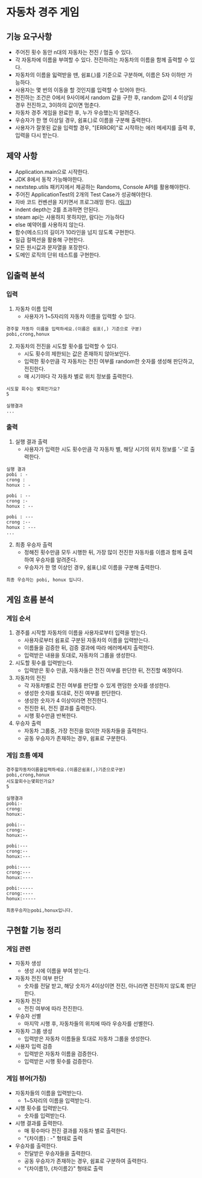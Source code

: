 # 자동차 경주 게임
## 기능 요구사항
- 주어진 횟수 동안 n대의 자동차는 전진 / 멈출 수 있다.
- 각 자동차에 이름을 부여할 수 있다. 전진하려는 자동차의 이름을 함께 출력할 수 있다.
- 자동차의 이름을 읿력받을 땐, 쉼표(,)를 기준으로 구분하며, 이름은 5자 이하만 가능하다.
- 사용자는 몇 번의 이동을 할 것인지를 입력할 수 있어야 한다.
- 전진하는 조건은 0에서 9사이에서 random 값을 구한 후, random 값이 4 이상일 경우 전진하고, 3이하의 값이면 멈춘다.
- 자동차 경주 게임을 완료한 후, 누가 우승했는지 알려준다.
- 우승자가 한 명 이상일 경우, 쉼표(,)로 이름을 구분해 출력한다.
- 사용자가 잘못된 값을 입력할 경우, "[ERROR]"로 시작하는 에러 메세지를 출력 후, 입력을 다시 받는다.

## 제약 사항
- Application.main으로 시작한다.
- JDK 8에서 동작 가능해야한다.
- nextstep.utils 패키지에서 제공하는 Randoms, Console API를 활용해야한다.
- 주어진 ApplicationTest의 2개의 Test Case가 성공해야한다.
- 자바 코드 컨벤션을 지키면서 프로그래밍 한다. ([링크](https://naver.github.io/hackday-conventions-java/))
- indent depth는 2를 초과하면 안된다.
- steam api는 사용하지 못하지만, 람다는 가능하다
- else 예약어를 사용하지 않는다.
- 함수(메소드)의 길이가 10라인을 넘지 않도록 구현한다.
- 일급 컬렉션을 활용해 구현한다.
- 모든 원시값과 문자열을 포장한다.
- 도메인 로직의 단위 테스트를 구현한다.

## 입출력 분석
### 입력
1. 자동차 이름 입력
    - 사용자가 1~5자리의 자동차 이름을 입력할 수 있다.
```
경주할 자동차 이름을 입력하세요.(이름은 쉼표(,) 기준으로 구분)
pobi,crong,honux
```
2. 자동차의 전진을 시도할 횟수를 입력할 수 있다.
    - 시도 횟수의 제한되는 값은 존재하지 않아보인다.
    - 입력한 횟수만큼 각 자동차는 전진 여부를 random한 숫자를 생성해 판단하고, 전진한다.
    - 매 시기마다 각 자동차 별로 위치 정보를 출력한다.
```
시도할 회수는 몇회인가요?
5

실행결과
...
```

### 출력
1. 실행 결과 출력
    - 사용자가 입력한 시도 횟수만큼 각 자동차 별, 해당 시기의 위치 정보를 '-'로 출력한다.
```
실행 결과
pobi : -
crong :
honux : -

pobi : --
crong :-
honux : --

pobi : ---
crong :--
honux : ---
...
```

2. 최종 우승자 출력
    - 정해진 횟수만큼 모두 시행한 뒤, 가장 많이 전진한 자동차를 이름과 함께 출력하여 우승자를 알려준다.
    - 우승자가 한 명 이상인 경우, 쉼표(,)로 이름을 구분해 출력한다.
```
최종 우승자는 pobi, honux 입니다.
```

## 게임 흐름 분석
### 게임 순서
1. 경주를 시작할 자동차의 이름을 사용자로부터 입력을 받는다.
   - 사용자로부터 쉼표로 구분된 자동차의 이름을 입력받는다.
   - 이름들을 검증한 뒤, 검증 결과에 따라 에러메세지 출력한다.
   - 입력받은 내용을 토대로, 자동차의 그룹을 생성한다.
2. 시도할 횟수를 입력받는다.
   - 입력받은 횟수 만큼, 자동차들은 전진 여부를 판단한 뒤, 전진할 예졍이다.
3. 자동차의 전진
   - 각 자동차별로 전진 여부를 판단할 수 있게 랜덤한 숫자를 생성한다.
   - 생성한 숫자를 토대로, 전진 여부를 판단한다.
   - 생성한 숫자가 4 이상이라면 전진한다.
   - 전진한 뒤, 전진 결과를 출력한다.
   - 시행 횟수만큼 반복한다.
4. 우승자 출력
    - 자동차 그룹중, 가장 전진을 많이한 자동차들을 출력한다.
    - 공동 우승자가 존재하는 경우, 쉼표로 구분한다.
### 게임 흐름 예제
```
경주할자동차이름을입력하세요.(이름은쉼표(,)기준으로구분)
pobi,crong,honux
시도할회수는몇회인가요?
5

실행결과
pobi:-
crong:
honux:-

pobi:--
crong:-
honux:--

pobi:---
crong:--
honux:---

pobi:----
crong:---
honux:----

pobi:-----
crong:----
honux:-----

최종우승자는pobi,honux입니다.
```
## 구현할 기능 정리
### 게임 관련
- 자동차 생성
    - 생성 시에 이름을 부여 받는다.
- 자동차 전진 여부 판단
    - 숫자를 전달 받고, 해당 숫자가 4이상이면 전진, 아니라면 전진하지 않도록 판단한다.
- 자동차 전진
    - 전진 여부에 따라 전진한다.
- 우승자 선별
    - 마지막 시행 후, 자동차들의 위치에 따라 우승자를 선별한다.
- 자동차 그룹 생성
    - 입력받은 자동차 이름들을 토대로 자동차 그룹을 생성한다.
- 사용자 입력 검증
    - 입력받은 자동차 이름을 검증한다.
    - 입력받은 시행 횟수를 검증한다.
### 게임 뷰어(가칭)
- 자동차들의 이름을 입력받는다.
    - 1~5자리의 이름을 입력받는다.
- 시행 횟수를 입력받는다.
    - 숫자를 입력받는다.
- 시행 결과를 출력한다.
    - 매 횟수마다 전진 결과를 자동차 별로 출력한다.
    - "{차이름} : -" 형태로 출력
- 우승자를 출력한다.
    - 전달받은 우승자들을 출력한다.
    - 공동 우승자가 존재하는 경우, 쉼표로 구분하여 출력한다.
    - "{차이름1}, {차이름2}" 형태로 출력

